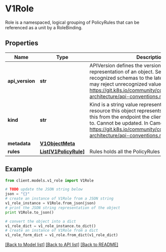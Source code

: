 # V1Role

Role is a namespaced, logical grouping of PolicyRules that can be referenced as a unit by a RoleBinding.

## Properties
Name | Type | Description | Notes
------------ | ------------- | ------------- | -------------
**api_version** | **str** | APIVersion defines the versioned schema of this representation of an object. Servers should convert recognized schemas to the latest internal value, and may reject unrecognized values. More info: https://git.k8s.io/community/contributors/devel/sig-architecture/api-conventions.md#resources | [optional] 
**kind** | **str** | Kind is a string value representing the REST resource this object represents. Servers may infer this from the endpoint the client submits requests to. Cannot be updated. In CamelCase. More info: https://git.k8s.io/community/contributors/devel/sig-architecture/api-conventions.md#types-kinds | [optional] 
**metadata** | [**V1ObjectMeta**](V1ObjectMeta.md) |  | [optional] 
**rules** | [**List[V1PolicyRule]**](V1PolicyRule.md) | Rules holds all the PolicyRules for this Role | [optional] 

## Example

```python
from client.models.v1_role import V1Role

# TODO update the JSON string below
json = "{}"
# create an instance of V1Role from a JSON string
v1_role_instance = V1Role.from_json(json)
# print the JSON string representation of the object
print V1Role.to_json()

# convert the object into a dict
v1_role_dict = v1_role_instance.to_dict()
# create an instance of V1Role from a dict
v1_role_form_dict = v1_role.from_dict(v1_role_dict)
```
[[Back to Model list]](../README.md#documentation-for-models) [[Back to API list]](../README.md#documentation-for-api-endpoints) [[Back to README]](../README.md)


